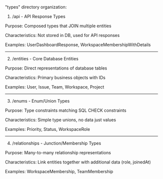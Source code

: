 "types" directory organization:

1. /api - API Response Types

Purpose:
Composed types that JOIN multiple entities

Characteristics:
Not stored in DB, used for API responses

Examples:
UserDashboardResponse, WorkspaceMembershipWithDetails

---

2. /entities - Core Database Entities

Purpose:
Direct representations of database tables

Characteristics:
Primary business objects with IDs

Examples:
User, Issue, Team, Workspace, Project

---

3. /enums - Enum/Union Types

Purpose:
Type constraints matching SQL CHECK constraints

Characteristics:
Simple type unions, no data just values

Examples:
Priority, Status, WorkspaceRole

---

4. /relationships - Junction/Membership Types

Purpose:
Many-to-many relationship representations

Characteristics:
Link entities together with additional data (role, joinedAt)

Examples:
WorkspaceMembership, TeamMembership
